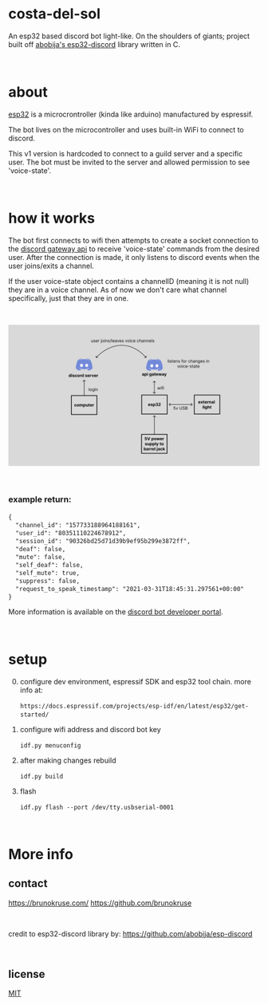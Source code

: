 # costa-del-sol

An esp32 based discord bot light-like. On the shoulders of giants; project built off [abobija's esp32-discord](https://github.com/abobija/esp-discord) library written in C.

<br>

# about
[esp32](https://www.espressif.com/en/products/modules/esp32) is a microcrontroller (kinda like arduino) manufactured by espressif.

The bot lives on the microcontroller and uses built-in WiFi to connect to discord.

This v1 version is hardcoded to connect to a guild server and a specific user. The bot must be invited to the server and allowed permission to see 'voice-state'. 

<br>

#  how it works

The bot first connects to wifi then attempts to create a socket connection to the [discord gateway api](https://discord.com/developers/docs/topics/gateway) to receive 'voice-state' commands from the desired user. After the connection is made, it only listens to discord events when the user joins/exits a channel.

If the user voice-state object contains a channelID (meaning it is not null) they are in a voice channel. As of now we don't care what channel specifically, just that they are in one.

<br>

![flow-chart](https://raw.githubusercontent.com/brunokruse/costa-del-sol/main/img/chart.png?token=GHSAT0AAAAAABZSZ3OOUHTPB4J2OEOG4YQ2Y2EPERA)

<br>

### example return:
```
{
  "channel_id": "157733188964188161",
  "user_id": "80351110224678912",
  "session_id": "90326bd25d71d39b9ef95b299e3872ff",
  "deaf": false,
  "mute": false,
  "self_deaf": false,
  "self_mute": true,
  "suppress": false,
  "request_to_speak_timestamp": "2021-03-31T18:45:31.297561+00:00"
}
```

More information is available on the [discord bot developer portal](https://discord.com/developers/docs/intro). 

<br>

# setup

0. configure dev environment, espressif SDK and esp32 tool chain. more info at:

    `https://docs.espressif.com/projects/esp-idf/en/latest/esp32/get-started/`


1. configure wifi address and discord bot key

    `idf.py menuconfig`


2. after making changes rebuild

    `idf.py build`

3. flash

    `idf.py flash --port /dev/tty.usbserial-0001`

<br>

# More info

## contact
https://brunokruse.com/
https://github.com/brunokruse

<br>

credit to esp32-discord library by:
https://github.com/abobija/esp-discord

<br>

## license
[MIT](https://opensource.org/licenses/MIT)

